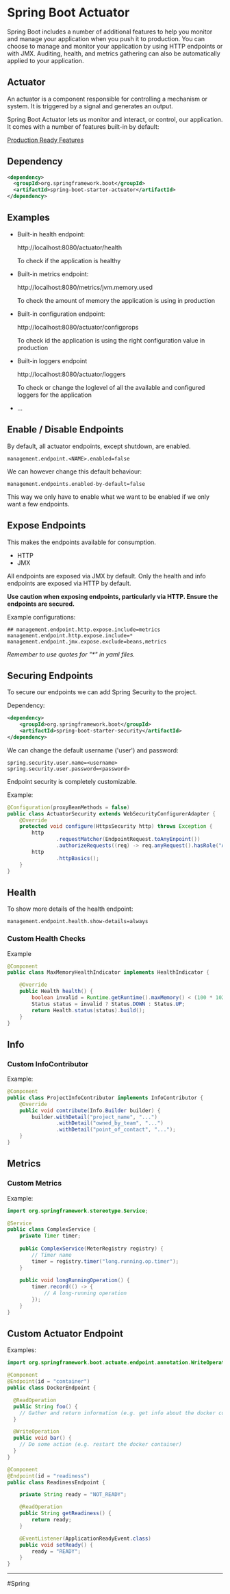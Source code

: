 # Spring Boot Actuator
Spring Boot includes a number of additional features to help you monitor and manage your application
when you push it to production. You can choose to manage and monitor your application by using
HTTP endpoints or with JMX. Auditing, health, and metrics gathering can also be automatically
applied to your application.

## Actuator
An actuator is a component responsible for controlling a mechanism or system.
It is triggered by a signal and generates an output.

Spring Boot Actuator lets us monitor and interact, or control, our application.
It comes with a number of features built-in by default:

[Production Ready Features](https://docs.spring.io/spring-boot/docs/current/reference/html/actuator.html#actuator.endpoints)

## Dependency
```xml
<dependency>
  <groupId>org.springframework.boot</groupId>
  <artifactId>spring-boot-starter-actuator</artifactId>
</dependency>
```

## Examples
- Built-in health endpoint:

  http://localhost:8080/actuator/health

  To check if the application is healthy

- Built-in metrics endpoint:

  http://localhost:8080/metrics/jvm.memory.used

  To check the amount of memory the application is using in production

- Built-in configuration endpoint:

  http://localhost:8080/actuator/configprops

  To check id the application is using the right configuration value in production

- Built-in loggers endpoint

  http://localhost:8080/actuator/loggers

  To check or change the loglevel of all the available and configured loggers for the application

- ...

## Enable / Disable Endpoints
By default, all actuator endpoints, except shutdown, are enabled.

```properties
management.endpoint.<NAME>.enabled=false
```

We can however change this default behaviour:

```properties
management.endpoints.enabled-by-default=false
```

This way we only have to enable what we want to be enabled if we only want a few endpoints.

## Expose Endpoints
This makes the endpoints available for consumption.
- HTTP
- JMX

All endpoints are exposed via JMX by default.
Only the health and info endpoints are exposed via HTTP by default.

**Use caution when exposing endpoints, particularly via HTTP. Ensure the endpoints are secured.**

Example configurations:
```properties
## management.endpoint.http.expose.include=metrics
management.endpoint.http.expose.include=*
management.endpoint.jmx.expose.exclude=beans,metrics
```

*Remember to use quotes for "&ast;" in yaml files.*

## Securing Endpoints
To secure our endpoints we can add Spring Security to the project.

Dependency:
```xml
<dependency>
    <groupId>org.springframework.boot</groupId>
    <artifactId>spring-boot-starter-security</artifactId>
</dependency>
```

We can change the default username ('user') and password:
```properties
spring.security.user.name=<username>
spring.security.user.password=<password>
```

Endpoint security is completely customizable.

Example:
```java
@Configuration(proxyBeanMethods = false)
public class ActuatorSecurity extends WebSecurityConfigurerAdapter {
    @Override
    protected void configure(HttpsSecurity http) throws Exception {
        http
                .requestMatcher(EndpointRequest.toAnyEnpoint())
                .authorizeRequests((req) -> req.anyRequest().hasRole("ADMIN"));
        http
                .httpBasics();
    }
}
```

## Health
To show more details of the health endpoint:

```properties
management.endpoint.health.show-details=always
```

### Custom Health Checks
Example
```java
@Component
public class MaxMemoryHealthIndicator implements HealthIndicator {

    @Override
    public Health health() {
        boolean invalid = Runtime.getRuntime().maxMemory() < (100 * 1024 * 1024);
        Status status = invalid ? Status.DOWN : Status.UP;
        return Health.status(status).build();
    }
}
```

## Info
### Custom InfoContributor
Example:
```java
@Component
public class ProjectInfoContributor implements InfoContributor {
    @Override
    public void contribute(Info.Builder builder) {
        builder.withDetail("project_name", "...")
                .withDetail("owned_by_team", "...")
                .withDetail("point_of_contact", "...");
    }
}
```

## Metrics
### Custom Metrics
Example:
```java
import org.springframework.stereotype.Service;

@Service
public class ComplexService {
    private Timer timer;
    
    public ComplexService(MeterRegistry registry) {
        // Timer name
        timer = registry.timer("long.running.op.timer");
    }
    
    public void longRunningOperation() {
        timer.record(() -> {
            // A long-running operation
        });
    }
}
```

## Custom Actuator Endpoint
Examples:

```java
import org.springframework.boot.actuate.endpoint.annotation.WriteOperation;

@Component
@Endpoint(id = "container")
public class DockerEndpoint {

  @ReadOperation
  public String foo() {
    // Gather and return information (e.g. get info about the docker container)
  }

  @WriteOperation
  public void bar() {
    // Do some action (e.g. restart the docker container)
  }
}
```

```java
@Component
@Endpoint(id = "readiness")
public class ReadinessEndpoint {

    private String ready = "NOT_READY";

    @ReadOperation
    public String getReadiness() {
        return ready;
    }

    @EventListener(ApplicationReadyEvent.class)
    public void setReady() {
        ready = "READY";
    }
}
```


---
#Spring